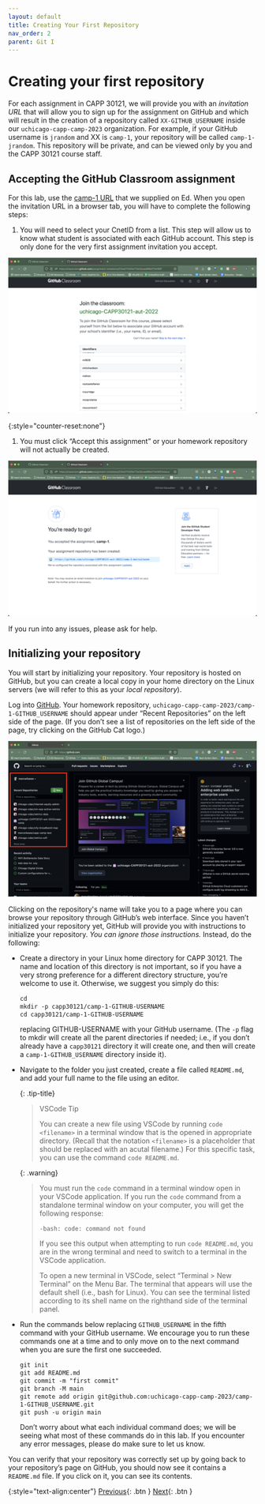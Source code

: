 ```yaml
---
layout: default
title: Creating Your First Repository
nav_order: 2
parent: Git I
---
```


# Creating your first repository

For each assignment in CAPP 30121, we will provide you with an _invitation URL_ that will allow you to sign up for the assignment on GitHub and which will result in the creation of a repository called `XX-GITHUB_USERNAME` inside our `uchicago-capp-camp-2023` organization. For example, if your GitHub username is `jrandom` and XX is `camp-1`, your repository will be called `camp-1-jrandom`. This repository will be private, and can be viewed only by you and the CAPP 30121 course staff.

## Accepting the GitHub Classroom assignment

For this lab, use the [camp-1 URL](https://edstem.org/us/courses/42535/discussion/3322668) that we supplied on Ed. When you open the invitation URL in a browser tab, you will have to complete the following steps:

1.  You will need to select your CnetID from a list. This step will allow us to know what student is associated with each GitHub account. This step is only done for the very first assignment invitation you accept.

   ![Screenshot of GitHub Classroom's Assignment Invitation Page](../assets/img/github-classroom-assignment-invitation.png)

{:style="counter-reset:none"}
1.  You must click “Accept this assignment” or your homework repository will not actually be created.

   ![Screenshot of GitHub Classroom's Assignment Acceptance Confirmation Page](../assets/img/github-classroom-assignment-confirmation.png)

If you run into any issues, please ask for help.

## Initializing your repository

You will start by initializing your repository. Your repository is hosted on GitHub, but you can create a local copy in your home directory on the Linux servers (we will refer to this as your _local repository_).

Log into [GitHub](https://github.com/). Your homework repository, `uchicago-capp-camp-2023/camp-1-GITHUB_USERNAME` should appear under “Recent Repositories” on the left side of the page. (If you don’t see a list of repositories on the left side of the page, try clicking on the GitHub Cat logo.)

![Screenshot of GitHub's home page](../assets/img/git-hub-recent-repos-image.png)

Clicking on the repository's name will take you to a page where you can browse your repository through GitHub’s web interface. Since you haven’t initialized your repository yet, GitHub will provide you with instructions to initialize your repository. _You can ignore those instructions._ Instead, do the following:

 - Create a directory in your Linux home directory for CAPP 30121. The name and location of this directory is not important, so if you have a very strong preference for a different directory structure, you’re welcome to use it. Otherwise, we suggest you simply do this:

    ```
    cd
    mkdir -p capp30121/camp-1-GITHUB-USERNAME
    cd capp30121/camp-1-GITHUB-USERNAME
    ```

    replacing GITHUB-USERNAME with your GitHub username. (The `-p` flag to mkdir will create all the parent directories if needed; i.e., if you don’t already have a `capp30121` directory it will create one, and then will create a `camp-1-GITHUB_USERNAME` directory inside it).

 - Navigate to the folder you just created, create a file called `README.md`, and add your full name to the file using an editor.
 
   {: .tip-title}
   >VSCode Tip
   >
   > You can create a new file using VSCode by running `code <filename>` in a terminal window that is the opened in appropriate directory. (Recall that the notation `<filename>` is a placeholder that should be replaced with an acutal filename.) For this specific task, you can use the command `code README.md`.
 
    {: .warning}
    > You must run the `code` command in a terminal window open in your VSCode application. If you run the `code` command from a standalone terminal window on your computer, you will get the following response:
    >
    > ```   
    > -bash: code: command not found
    > ```
    > 
    > If you see this output when attempting to run `code README.md`, you are in the wrong terminal and need to switch to a terminal in the VSCode application.
    >
    > To open a new terminal in VSCode, select “Terminal > New Terminal” on the Menu Bar. The terminal that appears will use the default shell (i.e., bash for Linux). You can see the terminal listed according to its shell name on the righthand side of the terminal panel.

 - Run the commands below replacing `GITHUB_USERNAME` in the fifth command with your GitHub username. We encourage you to run these commands one at a time and to only move on to the next command when you are sure the first one succeeded.

    ```         
    git init
    git add README.md
    git commit -m "first commit"
    git branch -M main
    git remote add origin git@github.com:uchicago-capp-camp-2023/camp-1-GITHUB_USERNAME.git
    git push -u origin main
    ```

    Don’t worry about what each individual command does; we will be seeing what most of these commands do in this lab. If you encounter any error messages, please do make sure to let us know.

You can verify that your repository was correctly set up by going back to your repository’s page on GitHub, you should now see it contains a `README.md` file. If you click on it, you can see its contents.

{:style="text-align:center"}
[Previous](./1-getting-started.html){: .btn } [Next](./3-creating-a-commit.html){: .btn }
